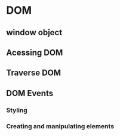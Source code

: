 # DOM

## window object

## Acessing DOM 

## Traverse DOM

## DOM Events

### Styling 
### Creating and manipulating elements